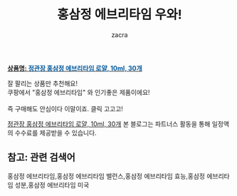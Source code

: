 ﻿---
layout: post
title:  "홍삼정 에브리타임 우와!"
author: zacra
categories: [ 아이템 ]
tags: [홍삼정 에브리타임,홍삼정 에브리타임 밸런스,홍삼정 에브리타임 효능,홍삼정 에브리타임 성분,홍삼정 에브리타임 미국]
image: https://static.coupangcdn.com/image/retail/images/2020/08/19/18/1/6d3755ba-4c9b-44ab-8bd1-0075150f0a50.jpg 
description: "쿠팡에서 홍삼정 에브리타임 관련 상품으로 가장 잘팔리는 제품 중 하나라는 사실!!."
rating: 4.5
---

<a href="https://link.coupang.com/re/AFFSDP?lptag=AF8407795&pageKey=1980857574&itemId=3370252728&vendorItemId=72371862439&traceid=V0-153-c8559a2dac119380"><b>상품명: <font color='#01579B'>정관장 홍삼정 에브리타임 로얄, 10ml, 30개</font></b></a>

잘 팔리는 상품만 추천해요!<br/>
쿠팡에서 "홍삼정 에브리타임" 와 인기좋은 제품이에요!<br/><br/>
즉 구매해도 안심이다 이말이죠. 클릭 고고고! <br/>



<a href="https://link.coupang.com/re/AFFSDP?lptag=AF8407795&pageKey=1980857574&itemId=3370252728&vendorItemId=72371862439&traceid=V0-153-c8559a2dac119380">정관장 홍삼정 에브리타임 로얄, 10ml, 30개</a>
본 블로그는 파트너스 활동을 통해 일정액의 수수료를 제공받을 수 있습니다.

## 참고: 관련 검색어    
홍삼정 에브리타임,홍삼정 에브리타임 밸런스,홍삼정 에브리타임 효능,홍삼정 에브리타임 성분,홍삼정 에브리타임 미국